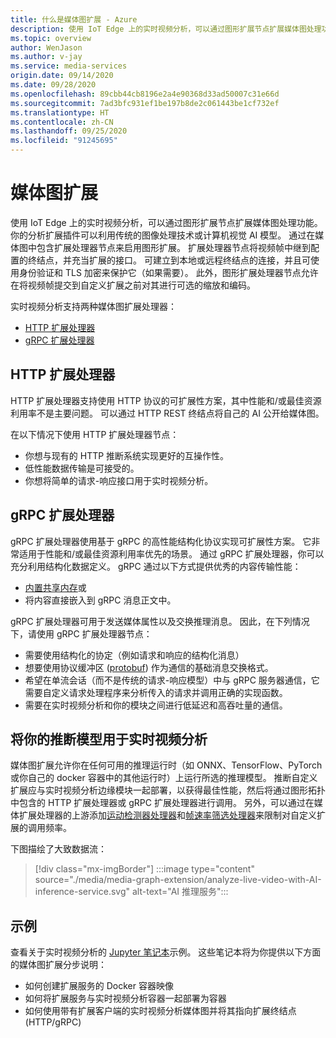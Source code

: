 ```yaml
---
title: 什么是媒体图扩展 - Azure
description: 使用 IoT Edge 上的实时视频分析，可以通过图形扩展节点扩展媒体图处理功能。
ms.topic: overview
author: WenJason
ms.author: v-jay
ms.service: media-services
origin.date: 09/14/2020
ms.date: 09/28/2020
ms.openlocfilehash: 89cbb44cb8196e2a4e90368d33ad50007c31e66d
ms.sourcegitcommit: 7ad3bfc931ef1be197b8de2c061443be1cf732ef
ms.translationtype: HT
ms.contentlocale: zh-CN
ms.lasthandoff: 09/25/2020
ms.locfileid: "91245695"
---
```

# <a name="media-graph-extension"></a>媒体图扩展

使用 IoT Edge 上的实时视频分析，可以通过图形扩展节点扩展媒体图处理功能。 你的分析扩展插件可以利用传统的图像处理技术或计算机视觉 AI 模型。 通过在媒体图中包含扩展处理器节点来启用图形扩展。 扩展处理器节点将视频帧中继到配置的终结点，并充当扩展的接口。 可建立到本地或远程终结点的连接，并且可使用身份验证和 TLS 加密来保护它（如果需要）。 此外，图形扩展处理器节点允许在将视频帧提交到自定义扩展之前对其进行可选的缩放和编码。

实时视频分析支持两种媒体图扩展处理器：

* [HTTP 扩展处理器](media-graph-concept.md#http-extension-processor)
* [gRPC 扩展处理器](media-graph-concept.md#grpc-extension-processor)

## <a name="http-extension-processor"></a>HTTP 扩展处理器

HTTP 扩展处理器支持使用 HTTP 协议的可扩展性方案，其中性能和/或最佳资源利用率不是主要问题。 可以通过 HTTP REST 终结点将自己的 AI 公开给媒体图。 

在以下情况下使用 HTTP 扩展处理器节点：

* 你想与现有的 HTTP 推断系统实现更好的互操作性。
* 低性能数据传输是可接受的。
* 你想将简单的请求-响应接口用于实时视频分析。

## <a name="grpc-extension-processor"></a>gRPC 扩展处理器

gRPC 扩展处理器使用基于 gRPC 的高性能结构化协议实现可扩展性方案。 它非常适用于性能和/或最佳资源利用率优先的场景。 通过 gRPC 扩展处理器，你可以充分利用结构化数据定义。 gRPC 通过以下方式提供优秀的内容传输性能：

* [内置共享内存](https://en.wikipedia.org/wiki/Shared_memory)或 
* 将内容直接嵌入到 gRPC 消息正文中。 

gRPC 扩展处理器可用于发送媒体属性以及交换推理消息。
因此，在下列情况下，请使用 gRPC 扩展处理器节点：

* 需要使用结构化的协定（例如请求和响应的结构化消息）
* 想要使用协议缓冲区 ([protobuf](https://developers.google.com/protocol-buffers)) 作为通信的基础消息交换格式。
* 希望在单流会话（而不是传统的请求-响应模型）中与 gRPC 服务器通信，它需要自定义请求处理程序来分析传入的请求并调用正确的实现函数。 
* 需要在实时视频分析和你的模块之间进行低延迟和高吞吐量的通信。

## <a name="use-your-inferencing-model-with-live-video-analytics"></a>将你的推断模型用于实时视频分析

媒体图扩展允许你在任何可用的推理运行时（如 ONNX、TensorFlow、PyTorch 或你自己的 docker 容器中的其他运行时）上运行所选的推理模型。 推断自定义扩展应与实时视频分析边缘模块一起部署，以获得最佳性能，然后将通过图形拓扑中包含的 HTTP 扩展处理器或 gRPC 扩展处理器进行调用。 另外，可以通过在媒体扩展处理器的上游添加[运动检测器处理器](media-graph-concept.md#motion-detection-processor)和[帧速率筛选处理器](media-graph-concept.md#frame-rate-filter-processor)来限制对自定义扩展的调用频率。

下图描绘了大致数据流：

> [!div class="mx-imgBorder"]
> :::image type="content" source="./media/media-graph-extension/analyze-live-video-with-AI-inference-service.svg" alt-text="AI 推理服务":::

## <a name="samples"></a>示例

查看关于实时视频分析的 [Jupyter 笔记本](https://github.com/Azure/live-video-analytics/blob/master/utilities/video-analysis/notebooks/readme.md)示例。 这些笔记本将为你提供以下方面的媒体图扩展分步说明：

* 如何创建扩展服务的 Docker 容器映像
* 如何将扩展服务与实时视频分析容器一起部署为容器
* 如何使用带有扩展客户端的实时视频分析媒体图并将其指向扩展终结点 (HTTP/gRPC)
